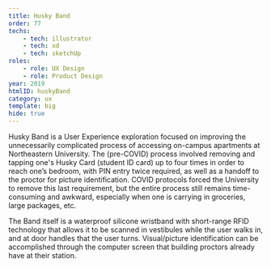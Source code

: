 ```yaml
---
title: Husky Band
order: 77
techs:
    - tech: illustrator
    - tech: xd
    - tech: sketchUp
roles:
    - role: UX Design
    - role: Product Design
year: 2019
htmlID: huskyBand
category: ux
template: big
hide: true
---
```

Husky Band is a User Experience exploration focused on improving the unnecessarily complicated process of accessing on-campus apartments at Northeastern University. The (pre-COVID) process involved removing and tapping one's Husky Card (student ID card) up to four times in order to reach one’s bedroom, with PIN entry twice required, as well as a handoff to the proctor for picture identification. COVID protocols forced the University to remove this last requirement, but the entire process still remains time-consuming and awkward, especially when one is carrying in groceries, large packages, etc.

The Band itself is a waterproof silicone wristband with short-range RFID technology that allows it to be scanned in vestibules while the user walks in, and at door handles that the user turns. Visual/picture identification can be accomplished through the computer screen that building proctors already have at their station.


